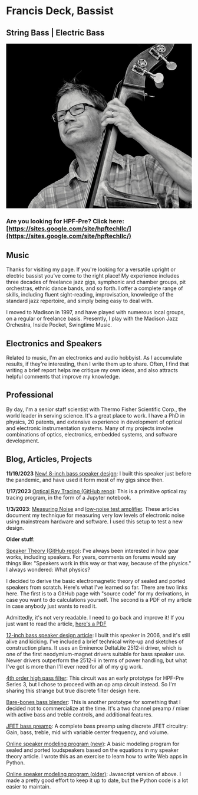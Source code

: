 # Francis Deck, Bassist

## String Bass | Electric Bass

![Picture of Francis'](img/francisbw2.png)

### Are you looking for HPF-Pre? Click here: [https://sites.google.com/site/hpftechllc/](https://sites.google.com/site/hpftechllc/)

## Music
Thanks for visiting my page. If you're looking for a versatile upright or electric bassist you've come to the right place! My experience includes three decades of freelance jazz gigs, symphonic and chamber groups, pit orchestras, ethnic dance bands, and so forth. I offer a complete range of skills, including fluent sight-reading, improvisation, knowledge of the standard jazz repertoire, and simply being easy to deal with.

I moved to Madison in 1997, and have played with numerous local groups, on a regular or freelance basis. Presently, I play with the Madison Jazz Orchestra, Inside Pocket, Swingtime Music.

## Electronics and Speakers
Related to music, I'm an electronics and audio hobbyist. As I accumulate results, if they're interesting, then I write them up to share. Often, I find that writing a brief report helps me critique my own ideas, and also attracts helpful comments that improve my knowledge.

## Professional
By day, I'm a senior staff scientist with Thermo Fisher Scientific Corp., the world leader in serving science. It's a great place to work. I have a PhD in physics, 20 patents, and extensive experience in development of optical and electronic instrumentation systems. Many of my projects involve combinations of optics, electronics, embedded systems, and software development.

## Blog, Articles, Projects

**11/19/2023** [New! 8-inch bass speaker design](8-in-bass-speaker/index.html): I built this speaker just before the pandemic, and have used it form most of my gigs since then.

**1/17/2023** [Optical Ray Tracing (GitHub repo)](https://github.com/bassistTech/rayTrace): This is a primitive optical ray tracing program, in the form of a Jupyter notebook. 

**1/3/2023**: [Measuring Noise](measuring-noise/measuring-noise.html) and [low-noise test amplifier](measuring-noise/low-noise-test-amplifier.html). These articles document my technique for measuring very low levels of electronic noise using mainstream hardware and software. I used this setup to test a new design.

**Older stuff**:

[Speaker Theory (GitHub repo)](https://github.com/bassistTech/SpeakerTheory): I've always been interested in how gear works, including speakers. For years, comments on forums would say things like: "Speakers work in this way or that way, because of the physics." I always wondered: What physics?

I decided to derive the basic electromagnetic theory of sealed and ported speakers from scratch. Here's what I've learned so far. There are two links here. The first is to a GitHub page with "source code" for my derivations, in case you want to do calculations yourself. The second is a PDF of my article in case anybody just wants to read it.

Admittedly, it's not very readable. I need to go back and improve it! If you just want to read the article, [here's a PDF](https://github.com/bassistTech/SpeakerTheory/blob/master/SpeakerTheory.pdf)

[12-inch bass speaker design article](12-in-bass-speaker/index.html): I built this speaker in 2006, and it's still alive and kicking. I've included a brief technical write-up and sketches of construction plans. It uses an Eminence DeltaLite 2512-ii driver, which is one of the first neodymium-magnet drivers suitable for bass speaker use. Newer drivers outperform the 2512-ii in terms of power handling, but what I've got is more than I'll ever need for all of my gig work.

[4th order high pass filter](4th-order-active-filter/index.html): This circuit was an early prototype for HPF-Pre Series 3, but I chose to proceed with an op amp circuit instead. So I'm sharing this strange but true discrete filter design here.

[Bare-bones bass blender](bare-bones-bass-blender/index.html): This is another prototype for something that I decided not to commercialize at the time. It's a two channel preamp / mixer with active bass and treble controls, and additional features.

[JFET bass preamp](JFET-bass-preamp/index.html): A complete bass preamp using discrete JFET circuitry: Gain, bass, treble, mid with variable center frequency, and volume.

[Online speaker modeling program (new)](speakerpy/index.html): A basic modeling program for sealed and ported loudspeakers based on the equations in my speaker theory article. I wrote this as an exercise to learn how to write Web apps in Python.

[Online speaker modeling program (older)](speakerjs/speaker.html): Javascript version of above. I made a pretty good effort to keep it up to date, but the Python code is a lot easier to maintain.